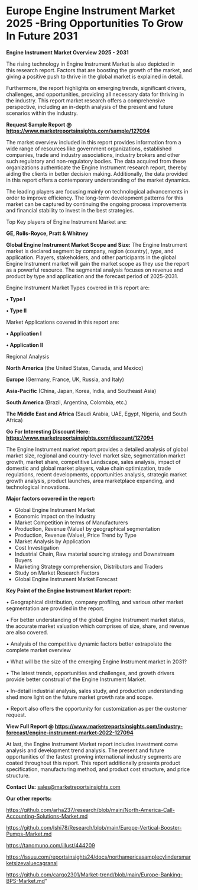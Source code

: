  # Europe Engine Instrument Market 2025 -Bring Opportunities To Grow In Future 2031

<Strong> Engine Instrument Market Overview 2025 - 2031</strong>

The rising technology in Engine Instrument Market is also depicted in this research report. Factors that are boosting the growth of the market, and giving a positive push to thrive in the global market is explained in detail.

Furthermore, the report highlights on emerging trends, significant drivers, challenges, and opportunities, providing all necessary data for thriving in the industry. This report market research offers a comprehensive perspective, including an in-depth analysis of the present and future scenarios within the industry.

<strong>Request Sample Report @ <a href=https://www.marketreportsinsights.com/sample/127094>https://www.marketreportsinsights.com/sample/127094</a></strong>

The market overview included in this report provides information from a wide range of resources like government organizations, established companies, trade and industry associations, industry brokers and other such regulatory and non-regulatory bodies. The data acquired from these organizations authenticate the Engine Instrument research report, thereby aiding the clients in better decision making. Additionally, the data provided in this report offers a contemporary understanding of the market dynamics.

The leading players are focusing mainly on technological advancements in order to improve efficiency. The long-term development patterns for this market can be captured by continuing the ongoing process improvements and financial stability to invest in the best strategies.

Top Key players of Engine Instrument Market are:

<strong>GE, Rolls-Royce, Pratt & Whitney</strong>

<strong><b>Global Engine Instrument Market Scope and Size:</b></strong>
The Engine Instrument market is declared segment by company, region (country), type, and application. Players, stakeholders, and other participants in the global Engine Instrument market will gain the market scope as they use the report as a powerful resource. The segmental analysis focuses on revenue and product by type and application and the forecast period of 2025-2031.

Engine Instrument Market Types covered in this report are:

<strong>• Type I

• Type II</strong>

Market Applications covered in this report are:

<strong>• Application I

• Application II</strong> 

Regional Analysis

<strong>North America</strong> (the United States, Canada, and Mexico)

<strong>Europe</strong> (Germany, France, UK, Russia, and Italy)

<strong>Asia-Pacific</strong> (China, Japan, Korea, India, and Southeast Asia)

<strong>South America</strong> (Brazil, Argentina, Colombia, etc.)

<strong>The Middle East and Africa</strong> (Saudi Arabia, UAE, Egypt, Nigeria, and South Africa)

<strong>Go For Interesting Discount Here: <a href=https://www.marketreportsinsights.com/discount/127094>https://www.marketreportsinsights.com/discount/127094</a></strong>

The Engine Instrument market report provides a detailed analysis of global market size, regional and country-level market size, segmentation market growth, market share, competitive Landscape, sales analysis, impact of domestic and global market players, value chain optimization, trade regulations, recent developments, opportunities analysis, strategic market growth analysis, product launches, area marketplace expanding, and technological innovations.

<strong><b>Major factors covered in the report:</b></strong>
<ul>
  <li>Global Engine Instrument Market </li>
  <li>Economic Impact on the Industry</li>
  <li>Market Competition in terms of Manufacturers</li>
  <li>Production, Revenue (Value) by geographical segmentation</li>
  <li>Production, Revenue (Value), Price Trend by Type</li>
  <li>Market Analysis by Application</li>
  <li>Cost Investigation</li>
  <li>Industrial Chain, Raw material sourcing strategy and Downstream Buyers</li>
  <li>Marketing Strategy comprehension, Distributors and Traders</li>
  <li>Study on Market Research Factors</li>
  <li>Global Engine Instrument Market Forecast</li>
</ul>

<strong><b>Key Point of the Engine Instrument Market report:</b></strong>

• Geographical distribution, company profiling, and various other market segmentation are provided in the report.

• For better understanding of the global Engine Instrument market status, the accurate market valuation which comprises of size, share, and revenue are also covered.

• Analysis of the competitive dynamic factors better extrapolate the complete market overview

• What will be the size of the emerging Engine Instrument market in 2031?

• The latest trends, opportunities and challenges, and growth drivers provide better construal of the Engine Instrument Market.

• In-detail industrial analysis, sales study, and production understanding shed more light on the future market growth rate and scope.

• Report also offers the opportunity for customization as per the customer request.

<strong><b>View Full Report @ <a href=https://www.marketreportsinsights.com/industry-forecast/engine-instrument-market-2022-127094>https://www.marketreportsinsights.com/industry-forecast/engine-instrument-market-2022-127094</a></b></strong>


At last, the Engine Instrument Market report includes investment come analysis and development trend analysis. The present and future opportunities of the fastest growing international industry segments are coated throughout this report. This report additionally presents product specification, manufacturing method, and product cost structure, and price structure.

<strong>Contact Us:</strong>
sales@marketreportsinsights.com

<strong>Our other reports:</strong>

<a href=https://github.com/arha237/research/blob/main/North-America-Call-Accounting-Solutions-Market.md>https://github.com/arha237/research/blob/main/North-America-Call-Accounting-Solutions-Market.md</a>

<a href=https://github.com/Ishi78/Research/blob/main/Europe-Vertical-Booster-Pumps-Market.md>https://github.com/Ishi78/Research/blob/main/Europe-Vertical-Booster-Pumps-Market.md</a>

<a href=https://tanomuno.com/illust/444209>https://tanomuno.com/illust/444209</a>

<a href=https://issuu.com/reportsinsights24/docs/northamericasamplecylindersmarketsizevaluecagranal>https://issuu.com/reportsinsights24/docs/northamericasamplecylindersmarketsizevaluecagranal</a>

<a href=https://github.com/cargo2301/Market-trend/blob/main/Europe-Banking-BPS-Market.md>https://github.com/cargo2301/Market-trend/blob/main/Europe-Banking-BPS-Market.md</a>"

